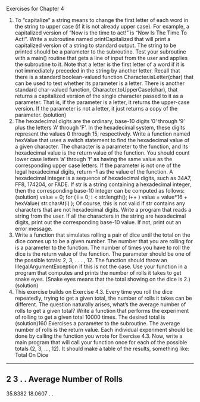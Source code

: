 Exercises for Chapter 4
1. To “capitalize” a string means to change the first letter of each word in the string to upper
case (if it is not already upper case). For example, a capitalized version of “Now is the time
to act!” is “Now Is The Time To Act!”. Write a subroutine named printCapitalized
that will print a capitalized version of a string to standard output. The string to be printed
should be a parameter to the subroutine. Test your subroutine with a main() routine that
gets a line of input from the user and applies the subroutine to it.
Note that a letter is the first letter of a word if it is not immediately preceded in
the string by another letter. Recall that there is a standard boolean-valued function
Character.isLetter(char) that can be used to test whether its parameter is a letter.
There is another standard char-valued function, Character.toUpperCase(char), that
returns a capitalized version of the single character passed to it as a parameter. That is,
if the parameter is a letter, it returns the upper-case version. If the parameter is not a
letter, it just returns a copy of the parameter. (solution)
2. The hexadecimal digits are the ordinary, base-10 digits ’0’ through ’9’ plus the letters ’A’
through ’F’. In the hexadecimal system, these digits represent the values 0 through 15,
respectively. Write a function named hexValue that uses a switch statement to find the
hexadecimal value of a given character. The character is a parameter to the function, and
its hexadecimal value is the return value of the function. You should count lower case
letters ’a’ through ’f’ as having the same value as the corresponding upper case letters.
If the parameter is not one of the legal hexadecimal digits, return -1 as the value of the
function.
A hexadecimal integer is a sequence of hexadecimal digits, such as 34A7, FF8, 174204,
or FADE. If str is a string containing a hexadecimal integer, then the corresponding
base-10 integer can be computed as follows: (solution)
value = 0;
for ( i = 0; i < str.length(); i++ )
value = value*16 + hexValue( str.charAt(i) );
Of course, this is not valid if str contains any characters that are not hexadecimal digits.
Write a program that reads a string from the user. If all the characters in the string are
hexadecimal digits, print out the corresponding base-10 value. If not, print out an error
message.
3. Write a function that simulates rolling a pair of dice until the total on the dice comes up
to be a given number. The number that you are rolling for is a parameter to the function.
The number of times you have to roll the dice is the return value of the function. The
parameter should be one of the possible totals: 2, 3, . . . , 12. The function should throw
an IllegalArgumentException if this is not the case. Use your function in a program that
computes and prints the number of rolls it takes to get snake eyes. (Snake eyes means
that the total showing on the dice is 2.) (solution)
4. This exercise builds on Exercise 4.3. Every time you roll the dice repeatedly, trying to
get a given total, the number of rolls it takes can be different. The question naturally
arises, what’s the average number of rolls to get a given total? Write a function that
performs the experiment of rolling to get a given total 10000 times. The desired total is (solution)160
Exercises
a parameter to the subroutine. The average number of rolls is the return value. Each
individual experiment should be done by calling the function you wrote for Exercise 4.3.
Now, write a main program that will call your function once for each of the possible totals
(2, 3, ..., 12). It should make a table of the results, something like:
Total On Dice
-------------
2
3
.
.
Average Number of Rolls
-----------------------
35.8382
18.0607
.
.